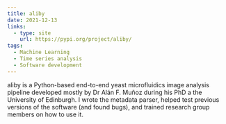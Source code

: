```yaml
---
title: aliby
date: 2021-12-13
links:
  - type: site
    url: https://pypi.org/project/aliby/
tags:
  - Machine Learning
  - Time series analysis
  - Software development
---
```


aliby is a Python-based end-to-end yeast microfluidics image analysis pipeline developed mostly by Dr Alán F. Muñoz during his PhD a the University of Edinburgh.  I wrote the metadata parser, helped test previous versions of the software (and found bugs), and trained research group members on how to use it.
